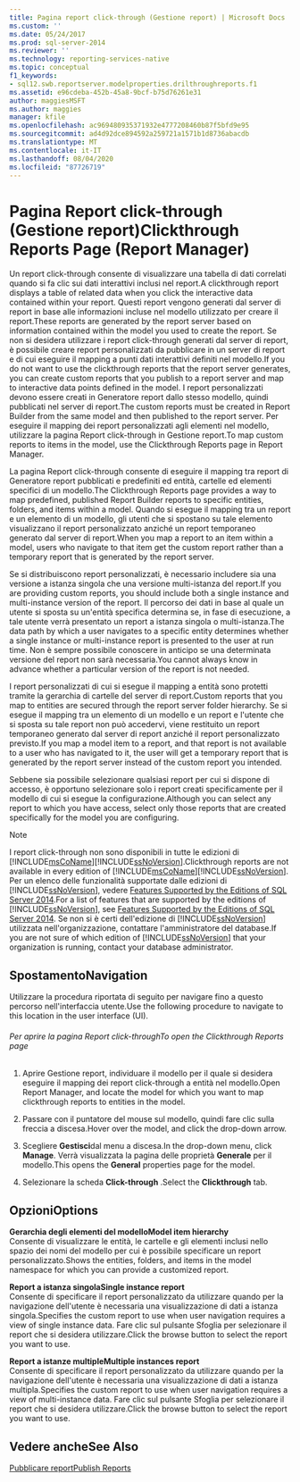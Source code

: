 ```yaml
---
title: Pagina report click-through (Gestione report) | Microsoft Docs
ms.custom: ''
ms.date: 05/24/2017
ms.prod: sql-server-2014
ms.reviewer: ''
ms.technology: reporting-services-native
ms.topic: conceptual
f1_keywords:
- sql12.swb.reportserver.modelproperties.drilthroughreports.f1
ms.assetid: e96cdeba-452b-45a8-9bcf-b75d76261e31
author: maggiesMSFT
ms.author: maggies
manager: kfile
ms.openlocfilehash: ac969480935371932e4777208460b87f5bfd9e95
ms.sourcegitcommit: ad4d92dce894592a259721a1571b1d8736abacdb
ms.translationtype: MT
ms.contentlocale: it-IT
ms.lasthandoff: 08/04/2020
ms.locfileid: "87726719"
---
```

# <a name="clickthrough-reports-page-report-manager"></a><span data-ttu-id="cbed1-102">Pagina Report click-through (Gestione report)</span><span class="sxs-lookup"><span data-stu-id="cbed1-102">Clickthrough Reports Page (Report Manager)</span></span>
  <span data-ttu-id="cbed1-103">Un report click-through consente di visualizzare una tabella di dati correlati quando si fa clic sui dati interattivi inclusi nel report.</span><span class="sxs-lookup"><span data-stu-id="cbed1-103">A clickthrough report displays a table of related data when you click the interactive data contained within your report.</span></span> <span data-ttu-id="cbed1-104">Questi report vengono generati dal server di report in base alle informazioni incluse nel modello utilizzato per creare il report.</span><span class="sxs-lookup"><span data-stu-id="cbed1-104">These reports are generated by the report server based on information contained within the model you used to create the report.</span></span> <span data-ttu-id="cbed1-105">Se non si desidera utilizzare i report click-through generati dal server di report, è possibile creare report personalizzati da pubblicare in un server di report e di cui eseguire il mapping a punti dati interattivi definiti nel modello.</span><span class="sxs-lookup"><span data-stu-id="cbed1-105">If you do not want to use the clickthrough reports that the report server generates, you can create custom reports that you publish to a report server and map to interactive data points defined in the model.</span></span> <span data-ttu-id="cbed1-106">I report personalizzati devono essere creati in Generatore report dallo stesso modello, quindi pubblicati nel server di report.</span><span class="sxs-lookup"><span data-stu-id="cbed1-106">The custom reports must be created in Report Builder from the same model and then published to the report server.</span></span> <span data-ttu-id="cbed1-107">Per eseguire il mapping dei report personalizzati agli elementi nel modello, utilizzare la pagina Report click-through in Gestione report.</span><span class="sxs-lookup"><span data-stu-id="cbed1-107">To map custom reports to items in the model, use the Clickthrough Reports page in Report Manager.</span></span>  
  
 <span data-ttu-id="cbed1-108">La pagina Report click-through consente di eseguire il mapping tra report di Generatore report pubblicati e predefiniti ed entità, cartelle ed elementi specifici di un modello.</span><span class="sxs-lookup"><span data-stu-id="cbed1-108">The Clickthrough Reports page provides a way to map predefined, published Report Builder reports to specific entities, folders, and items within a model.</span></span> <span data-ttu-id="cbed1-109">Quando si esegue il mapping tra un report e un elemento di un modello, gli utenti che si spostano su tale elemento visualizzano il report personalizzato anziché un report temporaneo generato dal server di report.</span><span class="sxs-lookup"><span data-stu-id="cbed1-109">When you map a report to an item within a model, users who navigate to that item get the custom report rather than a temporary report that is generated by the report server.</span></span>  
  
 <span data-ttu-id="cbed1-110">Se si distribuiscono report personalizzati, è necessario includere sia una versione a istanza singola che una versione multi-istanza del report.</span><span class="sxs-lookup"><span data-stu-id="cbed1-110">If you are providing custom reports, you should include both a single instance and multi-instance version of the report.</span></span> <span data-ttu-id="cbed1-111">Il percorso dei dati in base al quale un utente si sposta su un'entità specifica determina se, in fase di esecuzione, a tale utente verrà presentato un report a istanza singola o multi-istanza.</span><span class="sxs-lookup"><span data-stu-id="cbed1-111">The data path by which a user navigates to a specific entity determines whether a single instance or multi-instance report is presented to the user at run time.</span></span> <span data-ttu-id="cbed1-112">Non è sempre possibile conoscere in anticipo se una determinata versione del report non sarà necessaria.</span><span class="sxs-lookup"><span data-stu-id="cbed1-112">You cannot always know in advance whether a particular version of the report is not needed.</span></span>  
  
 <span data-ttu-id="cbed1-113">I report personalizzati di cui si esegue il mapping a entità sono protetti tramite la gerarchia di cartelle del server di report.</span><span class="sxs-lookup"><span data-stu-id="cbed1-113">Custom reports that you map to entities are secured through the report server folder hierarchy.</span></span> <span data-ttu-id="cbed1-114">Se si esegue il mapping tra un elemento di un modello e un report e l'utente che si sposta su tale report non può accedervi, viene restituito un report temporaneo generato dal server di report anziché il report personalizzato previsto.</span><span class="sxs-lookup"><span data-stu-id="cbed1-114">If you map a model item to a report, and that report is not available to a user who has navigated to it, the user will get a temporary report that is generated by the report server instead of the custom report you intended.</span></span>  
  
 <span data-ttu-id="cbed1-115">Sebbene sia possibile selezionare qualsiasi report per cui si dispone di accesso, è opportuno selezionare solo i report creati specificamente per il modello di cui si esegue la configurazione.</span><span class="sxs-lookup"><span data-stu-id="cbed1-115">Although you can select any report to which you have access, select only those reports that are created specifically for the model you are configuring.</span></span>  
  
> [!NOTE]  
>  <span data-ttu-id="cbed1-116">I report click-through non sono disponibili in tutte le edizioni di [!INCLUDE[msCoName](../includes/msconame-md.md)][!INCLUDE[ssNoVersion](../includes/ssnoversion-md.md)].</span><span class="sxs-lookup"><span data-stu-id="cbed1-116">Clickthrough reports are not available in every edition of [!INCLUDE[msCoName](../includes/msconame-md.md)][!INCLUDE[ssNoVersion](../includes/ssnoversion-md.md)].</span></span> <span data-ttu-id="cbed1-117">Per un elenco delle funzionalità supportate dalle edizioni di [!INCLUDE[ssNoVersion](../includes/ssnoversion-md.md)], vedere [Features Supported by the Editions of SQL Server 2014](../../2014/getting-started/features-supported-by-the-editions-of-sql-server-2014.md).</span><span class="sxs-lookup"><span data-stu-id="cbed1-117">For a list of features that are supported by the editions of [!INCLUDE[ssNoVersion](../includes/ssnoversion-md.md)], see [Features Supported by the Editions of SQL Server 2014](../../2014/getting-started/features-supported-by-the-editions-of-sql-server-2014.md).</span></span> <span data-ttu-id="cbed1-118">Se non si è certi dell'edizione di [!INCLUDE[ssNoVersion](../includes/ssnoversion-md.md)] utilizzata nell'organizzazione, contattare l'amministratore del database.</span><span class="sxs-lookup"><span data-stu-id="cbed1-118">If you are not sure of which edition of [!INCLUDE[ssNoVersion](../includes/ssnoversion-md.md)] that your organization is running, contact your database administrator.</span></span>  
  
## <a name="navigation"></a><span data-ttu-id="cbed1-119">Spostamento</span><span class="sxs-lookup"><span data-stu-id="cbed1-119">Navigation</span></span>  
 <span data-ttu-id="cbed1-120">Utilizzare la procedura riportata di seguito per navigare fino a questo percorso nell'interfaccia utente.</span><span class="sxs-lookup"><span data-stu-id="cbed1-120">Use the following procedure to navigate to this location in the user interface (UI).</span></span>  
  
###### <a name="to-open-the-clickthrough-reports-page"></a><span data-ttu-id="cbed1-121">Per aprire la pagina Report click-through</span><span class="sxs-lookup"><span data-stu-id="cbed1-121">To open the Clickthrough Reports page</span></span>  
  
1.  <span data-ttu-id="cbed1-122">Aprire Gestione report, individuare il modello per il quale si desidera eseguire il mapping dei report click-through a entità nel modello.</span><span class="sxs-lookup"><span data-stu-id="cbed1-122">Open Report Manager, and locate the model for which you want to map clickthrough reports to entities in the model.</span></span>  
  
2.  <span data-ttu-id="cbed1-123">Passare con il puntatore del mouse sul modello, quindi fare clic sulla freccia a discesa.</span><span class="sxs-lookup"><span data-stu-id="cbed1-123">Hover over the model, and click the drop-down arrow.</span></span>  
  
3.  <span data-ttu-id="cbed1-124">Scegliere **Gestisci**dal menu a discesa.</span><span class="sxs-lookup"><span data-stu-id="cbed1-124">In the drop-down menu, click **Manage**.</span></span> <span data-ttu-id="cbed1-125">Verrà visualizzata la pagina delle proprietà **Generale** per il modello.</span><span class="sxs-lookup"><span data-stu-id="cbed1-125">This opens the **General** properties page for the model.</span></span>  
  
4.  <span data-ttu-id="cbed1-126">Selezionare la scheda **Click-through** .</span><span class="sxs-lookup"><span data-stu-id="cbed1-126">Select the **Clickthrough** tab.</span></span>  
  
## <a name="options"></a><span data-ttu-id="cbed1-127">Opzioni</span><span class="sxs-lookup"><span data-stu-id="cbed1-127">Options</span></span>  
 <span data-ttu-id="cbed1-128">**Gerarchia degli elementi del modello**</span><span class="sxs-lookup"><span data-stu-id="cbed1-128">**Model item hierarchy**</span></span>  
 <span data-ttu-id="cbed1-129">Consente di visualizzare le entità, le cartelle e gli elementi inclusi nello spazio dei nomi del modello per cui è possibile specificare un report personalizzato.</span><span class="sxs-lookup"><span data-stu-id="cbed1-129">Shows the entities, folders, and items in the model namespace for which you can provide a customized report.</span></span>  
  
 <span data-ttu-id="cbed1-130">**Report a istanza singola**</span><span class="sxs-lookup"><span data-stu-id="cbed1-130">**Single instance report**</span></span>  
 <span data-ttu-id="cbed1-131">Consente di specificare il report personalizzato da utilizzare quando per la navigazione dell'utente è necessaria una visualizzazione di dati a istanza singola.</span><span class="sxs-lookup"><span data-stu-id="cbed1-131">Specifies the custom report to use when user navigation requires a view of single instance data.</span></span> <span data-ttu-id="cbed1-132">Fare clic sul pulsante Sfoglia per selezionare il report che si desidera utilizzare.</span><span class="sxs-lookup"><span data-stu-id="cbed1-132">Click the browse button to select the report you want to use.</span></span>  
  
 <span data-ttu-id="cbed1-133">**Report a istanze multiple**</span><span class="sxs-lookup"><span data-stu-id="cbed1-133">**Multiple instances report**</span></span>  
 <span data-ttu-id="cbed1-134">Consente di specificare il report personalizzato da utilizzare quando per la navigazione dell'utente è necessaria una visualizzazione di dati a istanza multipla.</span><span class="sxs-lookup"><span data-stu-id="cbed1-134">Specifies the custom report to use when user navigation requires a view of multi-instance data.</span></span> <span data-ttu-id="cbed1-135">Fare clic sul pulsante Sfoglia per selezionare il report che si desidera utilizzare.</span><span class="sxs-lookup"><span data-stu-id="cbed1-135">Click the browse button to select the report you want to use.</span></span>  
  
## <a name="see-also"></a><span data-ttu-id="cbed1-136">Vedere anche</span><span class="sxs-lookup"><span data-stu-id="cbed1-136">See Also</span></span>  
 [<span data-ttu-id="cbed1-137">Pubblicare report</span><span class="sxs-lookup"><span data-stu-id="cbed1-137">Publish Reports</span></span>](../../2014/reporting-services/publish-reports.md)  
  
  
